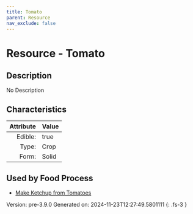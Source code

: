 ```yaml
---
title: Tomato
parent: Resource
nav_exclude: false
---
```

# Resource - Tomato

## Description
No Description

## Characteristics

| Attribute      | Value |
|--------:|:------|
|Edible:|true|
|Type:|Crop|
|Form:|Solid|
 



    
## Used by Food Process

- [Make Ketchup from Tomatoes](../food/make-ketchup-from-tomatoes.html)


Version: pre-3.9.0 Generated on: 2024-11-23T12:27:49.5801111
{: .fs-3 }
